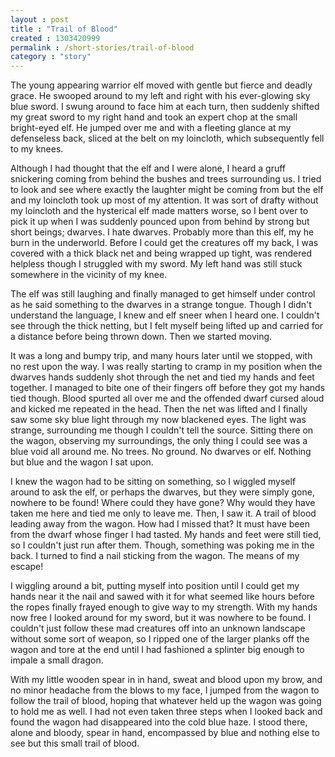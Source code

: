 ```yaml
---
layout : post
title : "Trail of Blood"
created : 1303420999
permalink : /short-stories/trail-of-blood
category : "story"
---
```

The young appearing warrior elf moved with gentle but fierce and deadly grace. He swooped around to my left and right with his ever-glowing sky blue sword. I swung around to face him at each turn, then suddenly shifted my great sword to my right hand and took an expert chop at the small bright-eyed elf. He jumped over me and with a fleeting glance at my defenseless back, sliced at the belt on my loincloth, which subsequently fell to my knees.

Although I had thought that the elf and I were alone, I heard a gruff snickering coming from behind the bushes and trees surrounding us. I tried to look and see where exactly the laughter might be coming from but the elf and my loincloth took up most of my attention. It was sort of drafty without my loincloth and the hysterical elf made matters worse, so I bent over to pick it up when I was suddenly pounced upon from behind by strong but short beings; dwarves. I hate dwarves. Probably more than this elf, my he burn in the underworld. Before I could get the creatures off my back, I was covered with a thick black net and being wrapped up tight, was rendered helpless though I struggled with my sword. My left hand was still stuck somewhere in the vicinity of my knee.

The elf was still laughing and finally managed to get himself under control as he said something to the dwarves in a strange tongue. Though I didn't understand the language, I knew and elf sneer when I heard one. I couldn't see through the thick netting, but I felt myself being lifted up and carried for a distance before being thrown down. Then we started moving.

It was a long and bumpy trip, and many hours later until we stopped, with no rest upon the way. I was really starting to cramp in my position when the dwarves hands suddenly shot through the net and tied my hands and feet together. I managed to bite one of their fingers off before they got my hands tied though. Blood spurted all over me and the offended dwarf cursed aloud and kicked me repeated in the head. Then the net was lifted and I finally saw some sky blue light through my now blackened eyes. The light was strange, surrounding me though I couldn't tell the source. Sitting there on the wagon, observing my surroundings, the only thing I could see was a blue void all around me. No trees. No ground. No dwarves or elf. Nothing but blue and the wagon I sat upon.

I knew the wagon had to be sitting on something, so I wiggled myself around to ask the elf, or perhaps the dwarves, but they were simply gone, nowhere to be found! Where could they have gone? Why would they have taken me here and tied me only to leave me. Then, I saw it. A trail of blood leading away from the wagon. How had I missed that? It must have been from the dwarf whose finger I had tasted. My hands and feet were still tied, so I couldn't just run after them. Though, something was poking me in the back. I turned to find a nail sticking from the wagon. The means of my escape!

I wiggling around a bit, putting myself into position until I could get my hands near it the nail and sawed with it for what seemed like hours before the ropes finally frayed enough to give way to my strength. With my hands now free I looked around for my sword, but it was nowhere to be found. I couldn't just follow these mad creatures off into an unknown landscape without some sort of weapon, so I ripped one of the larger planks off the wagon and tore at the end until I had fashioned a splinter big enough to impale a small dragon.

With my little wooden spear in in hand, sweat and blood upon my brow, and no minor headache from the blows to my face, I jumped from the wagon to follow the trail of blood, hoping that whatever held up the wagon was going to hold me as well. I had not even taken three steps when I looked back and found the wagon had disappeared into the cold blue haze. I stood there, alone and bloody, spear in hand, encompassed by blue and nothing else to see but this small trail of blood.
